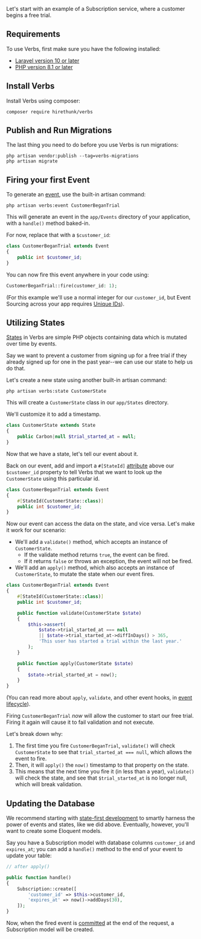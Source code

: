 Let's start with an example of a Subscription service, where a customer begins a free trial.

<!-- @todo daniel to review

I put some time into this--I think it's good and simple, supports state-first development, and should be easier to follow along-->

## Requirements

To use Verbs, first make sure you have the following installed:

- [Laravel version 10 or later](https://laravel.com/docs/10.x)
- [PHP version 8.1 or later](https://herd.laravel.com/)

## Install Verbs

Install Verbs using composer:

```shell
composer require hirethunk/verbs
```

## Publish and Run Migrations

The last thing you need to do before you use Verbs is run migrations:

```shell
php artisan vendor:publish --tag=verbs-migrations
php artisan migrate
```

## Firing your first Event

To generate an [event](/docs/reference/events), use the built-in artisan command:

```shell
php artisan verbs:event CustomerBeganTrial
```

This will generate an event in the `app/Events` directory of your application, with a `handle()` method baked-in.

For now, replace that with a `$customer_id`:

```php
class CustomerBeganTrial extends Event
{
    public int $customer_id;
}
```

You can now fire this event anywhere in your code using:

```php
CustomerBeganTrial::fire(customer_id: 1);
```

(For this example we'll use a normal integer for our `customer_id`, but Event Sourcing across your app requires [Unique IDs](/docs/technical/ids)).

## Utilizing States

[States](/docs/reference/states) in Verbs are simple PHP objects containing data which is mutated over time by events.

Say we want to prevent a customer from signing up for a free trial if they already signed up for one in the past year--we can use our state to help us do that.

Let's create a new state using another built-in artisan command:

```shell
php artisan verbs:state CustomerState
```

This will create a `CustomerState` class in our `app/States` directory.

We'll customize it to add a timestamp.

```php
class CustomerState extends State
{
	public Carbon|null $trial_started_at = null;
}
```

Now that we have a state, let's tell our event about it.

Back on our event, add and import a `#[StateId]` [attribute](/docs/technical/attributes) above our `$customer_id` property to tell Verbs that we want to look up the `CustomerState` using this particular id.

```php
class CustomerBeganTrial extends Event
{
    #[StateId(CustomerState::class)]
	public int $customer_id;
}
```

Now our event can access the data on the state, and vice versa. Let's make it work for our scenario:

- We'll add a `validate()` method, which accepts an instance of `CustomerState`.
    - If the validate method returns `true`, the event can be fired.
    - If it returns `false` or throws an exception, the event will not be fired.
- We'll add an `apply()` method, which also accepts an instance of `CustomerState`, to mutate the state when our event fires.

```php
class CustomerBeganTrial extends Event
{
    #[StateId(CustomerState::class)]
    public int $customer_id;

    public function validate(CustomerState $state)
	{
        $this->assert(
            $state->trial_started_at === null
            || $state->trial_started_at->diffInDays() > 365,
            'This user has started a trial within the last year.'
        );
	}

    public function apply(CustomerState $state)
    {
        $state->trial_started_at = now();
    }
}
```

(You can read more about `apply`, `validate`, and other event hooks, in [event lifecycle](/docs/technical/event-lifecycle)).

Firing `CustomerBeganTrial` _now_ will allow the customer to start our free trial. Firing it again will cause it to fail validation and not execute.

Let's break down why:
1. The first time you fire `CustomerBeganTrial`, `validate()` will check `CustomerState` to see that `trial_started_at === null`, which allows the event to fire.
2. Then, it will `apply()` the `now()` timestamp to that property on the state.
3. This means that the next time you fire it (in less than a year), `validate()` will check the state, and see that `$trial_started_at` is no longer null, which will break validation.

## Updating the Database

We recommend starting with [state-first development](/docs/techniques/state-first-development) to smartly harness the power of events and states, like we did above. Eventually, however, you'll want to create some Eloquent models.

Say you have a Subscription model with database columns `customer_id` and `expires_at`; you can add a `handle()` method to the end of your event to update your table:

```php
// after apply()

public function handle()
{
    Subscription::create([
        'customer_id' => $this->customer_id,
        'expires_at' => now()->addDays(30),
    ]);
}
```

Now, when the fired event is [committed](/docs/reference/events#content-committing) at the end of the request, a Subscription model will be created.
